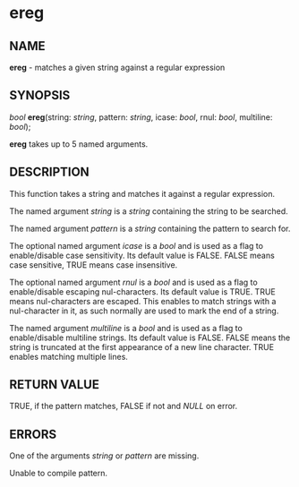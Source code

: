 # ereg

## NAME

**ereg** - matches a given string against a regular expression

## SYNOPSIS

*bool* **ereg**(string: *string*, pattern: *string*, icase: *bool*, rnul: *bool*, multiline: *bool*);

**ereg** takes up to 5 named arguments.

## DESCRIPTION

This function takes a string and matches it against a regular expression.

The named argument *string* is a *string* containing the string to be searched.

The named argument *pattern* is a *string* containing the pattern to search for.

The optional named argument *icase* is a *bool* and is used as a flag to enable/disable case sensitivity. Its default value is FALSE. FALSE means case sensitive, TRUE means case insensitive.

The optional named argument *rnul* is a *bool* and is used as a flag to enable/disable escaping nul-characters. Its default value is TRUE. TRUE means nul-characters are escaped. This enables to match strings with a nul-character in it, as such normally are used to mark the end of a string.

The named argument *multiline* is a *bool* and is used as a flag to enable/disable multiline strings. Its default value is FALSE. FALSE means the string is truncated at the first appearance of a new line character. TRUE enables matching multiple lines.

## RETURN VALUE

TRUE, if the pattern matches, FALSE if not and *NULL* on error.

## ERRORS

One of the arguments *string* or *pattern* are missing.

Unable to compile pattern.
